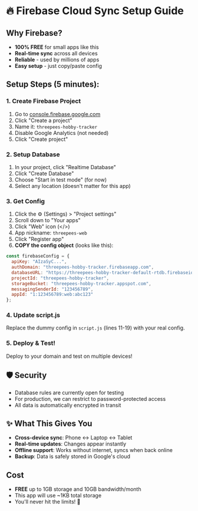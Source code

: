 # 🔥 Firebase Cloud Sync Setup Guide

## Why Firebase?
- **100% FREE** for small apps like this
- **Real-time sync** across all devices
- **Reliable** - used by millions of apps
- **Easy setup** - just copy/paste config

## Setup Steps (5 minutes):

### 1. Create Firebase Project
1. Go to [console.firebase.google.com](https://console.firebase.google.com)
2. Click "Create a project"
3. Name it: `threepees-hobby-tracker`
4. Disable Google Analytics (not needed)
5. Click "Create project"

### 2. Setup Database
1. In your project, click "Realtime Database"
2. Click "Create Database"
3. Choose "Start in test mode" (for now)
4. Select any location (doesn't matter for this app)

### 3. Get Config
1. Click the ⚙️ (Settings) > "Project settings"
2. Scroll down to "Your apps"
3. Click "Web" icon (</>) 
4. App nickname: `threepees-web`
5. Click "Register app"
6. **COPY the config object** (looks like this):

```javascript
const firebaseConfig = {
  apiKey: "AIzaSyC...",
  authDomain: "threepees-hobby-tracker.firebaseapp.com",
  databaseURL: "https://threepees-hobby-tracker-default-rtdb.firebaseio.com",
  projectId: "threepees-hobby-tracker",
  storageBucket: "threepees-hobby-tracker.appspot.com",
  messagingSenderId: "123456789",
  appId: "1:123456789:web:abc123"
};
```

### 4. Update script.js
Replace the dummy config in `script.js` (lines 11-19) with your real config.

### 5. Deploy & Test!
Deploy to your domain and test on multiple devices!

## 🛡️ Security
- Database rules are currently open for testing
- For production, we can restrict to password-protected access
- All data is automatically encrypted in transit

## ✨ What This Gives You
- **Cross-device sync**: Phone ↔ Laptop ↔ Tablet
- **Real-time updates**: Changes appear instantly
- **Offline support**: Works without internet, syncs when back online
- **Backup**: Data is safely stored in Google's cloud

## Cost
- **FREE** up to 1GB storage and 10GB bandwidth/month
- This app will use ~1KB total storage
- You'll never hit the limits! 🎉
